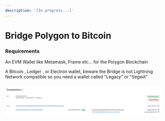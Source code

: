 ```yaml
---
description: '[In progress...]'
---
```


# Bridge Polygon to Bitcoin

### <mark style="color:red;"></mark>

### Requirements

An EVM Wallet like Metamask, Frame etc... for the Polygon Blockchain

A Bitcoin , Ledger , or Electron wallet, beware the Bridge is not Lightning Network compatible so you need a wallet called "Legacy" or "Segwit"



###

![Unconfirmed](<../.gitbook/assets/Capture d’écran 2022-08-03 120703.png>)


